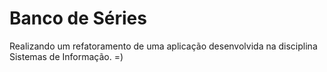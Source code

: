 # Banco de Séries

Realizando um refatoramento de uma aplicação desenvolvida na disciplina Sistemas de Informação. =)
